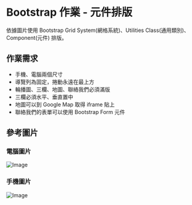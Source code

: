 # Bootstrap 作業 - 元件排版

依據圖片使用 Bootstrap Grid System(網格系統)、Utilities Class(通用類別)、Component(元件) 排版。

## 作業需求

- 手機、電腦兩個尺寸
- 導覽列為固定，捲動永遠在最上方
- 輪播圖、三欄、地圖、聯絡我們必須滿版
- 三欄必須水平、垂直置中
- 地圖可以到 Google Map 取得 iframe 貼上
- 聯絡我們的表單可以使用 Bootstrap Form 元件

## 參考圖片

### 電腦圖片

![Image](https://i.imgur.com/T6xcHWk.jpeg)
  
### 手機圖片

![Image](https://i.imgur.com/VoJQRZi.png)

